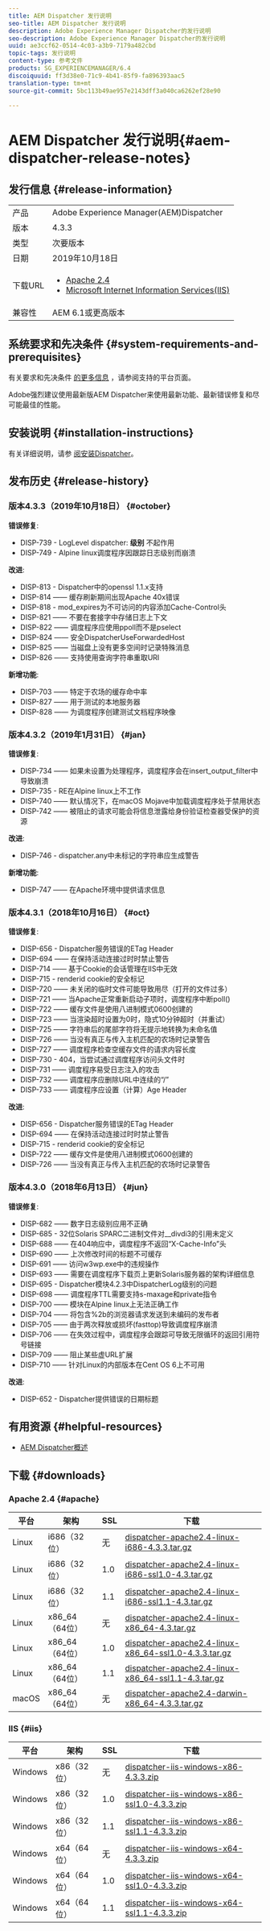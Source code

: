 ```yaml
---
title: AEM Dispatcher 发行说明
seo-title: AEM Dispatcher 发行说明
description: Adobe Experience Manager Dispatcher的发行说明
seo-description: Adobe Experience Manager Dispatcher的发行说明
uuid: ae3ccf62-0514-4c03-a3b9-7179a482cbd
topic-tags: 发行说明
content-type: 参考文件
products: SG_EXPERIENCEMANAGER/6.4
discoiquuid: ff3d38e0-71c9-4b41-85f9-fa896393aac5
translation-type: tm+mt
source-git-commit: 5bc113b49ae957e2143dff3a040ca6262ef28e90

---
```



# AEM Dispatcher 发行说明{#aem-dispatcher-release-notes}

## 发行信息 {#release-information}

|  |  |
|--- |--- |
| 产品 | Adobe Experience Manager(AEM)Dispatcher |
| 版本 | 4.3.3 |
| 类型 | 次要版本 |
| 日期 | 2019年10月18日 |
| 下载URL | <ul><li>[Apache 2.4](release-notes.md#apache)</li><li>[Microsoft Internet Information Services(IIS)](release-notes.md#iis)</li></ul> |
| 兼容性 | AEM 6.1或更高版本 |

## 系统要求和先决条件 {#system-requirements-and-prerequisites}

有关要求和先决条件 [的更多信息](https://helpx.adobe.com/experience-manager/6-4/sites/deploying/using/technical-requirements.html) ，请参阅支持的平台页面。

Adobe强烈建议使用最新版AEM Dispatcher来使用最新功能、最新错误修复和尽可能最佳的性能。

## 安装说明 {#installation-instructions}

有关详细说明，请参 [阅安装Dispatcher](dispatcher-install.md)。

## 发布历史 {#release-history}

### 版本4.3.3（2019年10月18日） {#october}

**错误修复**:

* DISP-739 - LogLevel dispatcher: **级别** 不起作用
* DISP-749 - Alpine linux调度程序因跟踪日志级别而崩溃

**改进**:

* DISP-813 - Dispatcher中的openssl 1.1.x支持
* DISP-814 —— 缓存刷新期间出现Apache 40x错误
* DISP-818 - mod_expires为不可访问的内容添加Cache-Control头
* DISP-821 —— 不要在套接字中存储日志上下文
* DISP-822 —— 调度程序应使用ppoll而不是pselect
* DISP-824 —— 安全DispatcherUseForwardedHost
* DISP-825 —— 当磁盘上没有更多空间时记录特殊消息
* DISP-826 —— 支持使用查询字符串重取URI

**新增功能**:

* DISP-703 —— 特定于农场的缓存命中率
* DISP-827 —— 用于测试的本地服务器
* DISP-828 —— 为调度程序创建测试文档程序映像

### 版本4.3.2（2019年1月31日） {#jan}

**错误修复**:

* DISP-734 —— 如果未设置为处理程序，调度程序会在insert_output_filter中导致崩溃
* DISP-735 - RE在Alpine linux上不工作
* DISP-740 —— 默认情况下，在macOS Mojave中加载调度程序处于禁用状态
* DISP-742 —— 被阻止的请求可能会将信息泄露给身份验证检查器受保护的资源

**改进**:

* DISP-746 - dispatcher.any中未标记的字符串应生成警告

**新增功能**:

* DISP-747 —— 在Apache环境中提供请求信息

### 版本4.3.1（2018年10月16日） {#oct}

**错误修复**:

* DISP-656 - Dispatcher服务错误的ETag Header
* DISP-694 —— 在保持活动连接过时时禁止警告
* DISP-714 —— 基于Cookie的会话管理在IIS中无效
* DISP-715 - renderid cookie的安全标记
* DISP-720 —— 未关闭的临时文件可能导致用尽（打开的文件过多）
* DISP-721 —— 当Apache正常重新启动子项时，调度程序中断poll()
* DISP-722 —— 缓存文件是使用八进制模式0600创建的
* DISP-723 —— 当渲染超时设置为0时，隐式10分钟超时（并重试）
* DISP-725 —— 字符串后的尾部字符将无提示地转换为未命名值
* DISP-726 —— 当没有真正与传入主机匹配的农场时记录警告
* DISP-727 —— 调度程序检查空缓存文件的请求内容长度
* DISP-730 - 404，当尝试通过调度程序访问头文件时
* DISP-731 —— 调度程序易受日志注入的攻击
* DISP-732 —— 调度程序应删除URL中连续的“/”
* DISP-733 —— 调度程序应设置（计算）Age Header

**改进**:

* DISP-656 - Dispatcher服务错误的ETag Header
* DISP-694 —— 在保持活动连接过时时禁止警告
* DISP-715 - renderid cookie的安全标记
* DISP-722 —— 缓存文件是使用八进制模式0600创建的
* DISP-726 —— 当没有真正与传入主机匹配的农场时记录警告

### 版本4.3.0（2018年6月13日） {#jun}

**错误修复**:

* DISP-682 —— 数字日志级别应用不正确
* DISP-685 - 32位Solaris SPARC二进制文件对__divdi3的引用未定义
* DISP-688 —— 在404响应中，调度程序不返回“X-Cache-Info”头
* DISP-690 —— 上次修改时间的标题不可缓存
* DISP-691 —— 访问w3wp.exe中的违规操作
* DISP-693 —— 需要在调度程序下载页上更新Solaris服务器的架构详细信息
* DISP-695 - Dispatcher模块4.2.3中DispatcherLog级别的问题
* DISP-698 —— 调度程序TTL需要支持s-maxage和private指令
* DISP-700 —— 模块在Alpine linux上无法正确工作
* DISP-704 —— 将包含%2b的浏览器请求发送到未编码的发布者
* DISP-705 —— 由于两次释放或损坏(fasttop)导致调度程序崩溃
* DISP-706 —— 在失效过程中，调度程序会跟踪可导致无限循环的返回引用符号链接
* DISP-709 —— 阻止某些虚URL扩展
* DISP-710 —— 针对Linux的内部版本在Cent OS 6上不可用

**改进**:

* DISP-652 - Dispatcher提供错误的日期标题

## 有用资源 {#helpful-resources}

* [AEM Dispatcher概述](dispatcher.md)

## 下载 {#downloads}

### Apache 2.4 {#apache}

| 平台 | 架构 | SSL | 下载 |
|---|---|---|---|
| Linux | i686（32位） | 无 | [dispatcher-apache2.4-linux-i686-4.3.3.tar.gz](https://download.macromedia.com/dispatcher/download/dispatcher-apache2.4-linux-i686-4.3.3.tar.gz) |
| Linux | i686（32位） | 1.0 | [dispatcher-apache2.4-linux-i686-ssl1.0-4.3.tar.gz](https://download.macromedia.com/dispatcher/download/dispatcher-apache2.4-linux-i686-ssl1.0-4.3.3.tar.gz) |
| Linux | i686（32位） | 1.1 | [dispatcher-apache2.4-linux-i686-ssl1.1-4.3.tar.gz](https://download.macromedia.com/dispatcher/download/dispatcher-apache2.4-linux-i686-ssl1.1-4.3.3.tar.gz) |
| Linux | x86_64（64位） | 无 | [dispatcher-apache2.4-linux-x86_64-4.3.tar.gz](https://download.macromedia.com/dispatcher/download/dispatcher-apache2.4-linux-x86_64-4.3.3.tar.gz) |
| Linux | x86_64（64位） | 1.0 | [dispatcher-apache2.4-linux-x86_64-ssl1.0-4.3.3.tar.gz](https://download.macromedia.com/dispatcher/download/dispatcher-apache2.4-linux-x86_64-ssl1.0-4.3.3.tar.gz) |
| Linux | x86_64（64位） | 1.1 | [dispatcher-apache2.4-linux-x86_64-ssl1.1-4.3.tar.gz](https://download.macromedia.com/dispatcher/download/dispatcher-apache2.4-linux-x86_64-ssl1.1-4.3.3.tar.gz) |
| macOS | x86_64（64位） | 无 | [dispatcher-apache2.4-darwin-x86_64-4.3.3.tar.gz](https://download.macromedia.com/dispatcher/download/dispatcher-apache2.4-darwin-x86_64-4.3.3.tar.gz) |

### IIS {#iis}

| 平台 | 架构 | SSL | 下载 |
|---|---|---|---|
| Windows | x86（32位） | 无 | [dispatcher-iis-windows-x86-4.3.3.zip](https://download.macromedia.com/dispatcher/download/dispatcher-iis-windows-x86-4.3.3.zip) |
| Windows | x86（32位） | 1.0 | [dispatcher-iis-windows-x86-ssl1.0-4.3.3.zip](https://download.macromedia.com/dispatcher/download/dispatcher-iis-windows-x86-ssl1.0-4.3.3.zip) |
| Windows | x86（32位） | 1.1 | [dispatcher-iis-windows-x86-ssl1.1-4.3.3.zip](https://download.macromedia.com/dispatcher/download/dispatcher-iis-windows-x86-ssl1.1-4.3.3.zip) |
| Windows | x64（64位） | 无 | [dispatcher-iis-windows-x64-4.3.3.zip](https://download.macromedia.com/dispatcher/download/dispatcher-iis-windows-x64-4.3.3.zip) |
| Windows | x64（64位） | 1.0 | [dispatcher-iis-windows-x64-ssl1.0-4.3.3.zip](https://download.macromedia.com/dispatcher/download/dispatcher-iis-windows-x64-ssl1.0-4.3.3.zip) |
| Windows | x64（64位） | 1.1 | [dispatcher-iis-windows-x64-ssl1.1-4.3.3.zip](https://download.macromedia.com/dispatcher/download/dispatcher-iis-windows-x64-ssl1.1-4.3.3.zip) |
